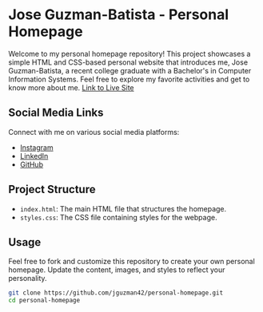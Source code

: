 # Jose Guzman-Batista - Personal Homepage

Welcome to my personal homepage repository! This project showcases a simple HTML and CSS-based personal website that introduces me, Jose Guzman-Batista, a recent college graduate with a Bachelor's in Computer Information Systems. Feel free to explore my favorite activities and get to know more about me. [Link to Live Site](https://magnificent-croissant-445656.netlify.app/)

## Social Media Links
Connect with me on various social media platforms:
- [Instagram](https://www.instagram.com/guzmanjose42/)
- [LinkedIn](https://www.linkedin.com/in/guzmanbjose)
- [GitHub](https://github.com/jguzman42)

## Project Structure
- `index.html`: The main HTML file that structures the homepage.
- `styles.css`: The CSS file containing styles for the webpage.

## Usage
Feel free to fork and customize this repository to create your own personal homepage. Update the content, images, and styles to reflect your personality.

```bash
git clone https://github.com/jguzman42/personal-homepage.git
cd personal-homepage

